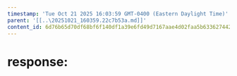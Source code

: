 ```yaml
---
timestamp: 'Tue Oct 21 2025 16:03:59 GMT-0400 (Eastern Daylight Time)'
parent: '[[..\20251021_160359.22c7b53a.md]]'
content_id: 6d76b65d70df68bf6f140df1a39e6fd49d7167aae4d02faa5b63362744266256
---
```


# response:
